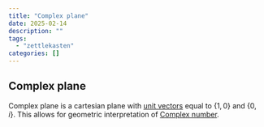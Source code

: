 ```yaml
---
title: "Complex plane"
date: 2025-02-14
description: ""
tags: 
  - "zettlekasten"
categories: []
---
```


## Complex plane

Complex plane is a cartesian plane with [unit vectors](Unit%20Vector.md) equal to $\{1,0\}$ and $\{0,i\}$. This allows for geometric interpretation of [Complex number](Complex%20number.md).
